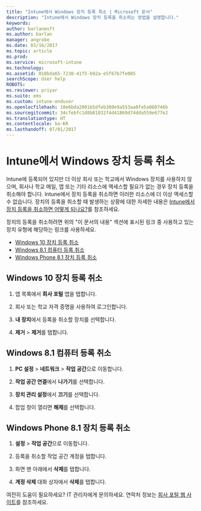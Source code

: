 ```yaml
---
title: "Intune에서 Windows 장치 등록 취소 | Microsoft 문서"
description: "Intune에서 Windows 장치 등록을 취소하는 방법을 설명합니다."
keywords: 
author: barlanmsft
ms.author: barlan
manager: angrobe
ms.date: 03/16/2017
ms.topic: article
ms.prod: 
ms.service: microsoft-intune
ms.technology: 
ms.assetid: 018bda65-7238-41f5-b92a-e5f67b7fe085
searchScope: User help
ROBOTS: 
ms.reviewer: priyar
ms.suite: ems
ms.custom: intune-enduser
ms.openlocfilehash: 10e6bda2001b5dfeb380e9a553aa0fe5a060746b
ms.sourcegitcommit: 34cfebfc1d8b81032f4d41869d74dda559e677e2
ms.translationtype: HT
ms.contentlocale: ko-KR
ms.lasthandoff: 07/01/2017
---
```

# <a name="unenroll-your-windows-device-from-intune"></a>Intune에서 Windows 장치 등록 취소

Intune에 등록되어 있지만 더 이상 회사 또는 학교에서 Windows 장치를 사용하지 않으며, 회사나 학교 메일, 앱 또는 기타 리소스에 액세스할 필요가 없는 경우 장치 등록을 취소해야 합니다. Intune에서 장치 등록을 취소하면 이러한 리소스에 더 이상 액세스할 수 없습니다. 장치의 등록을 취소할 때 발생하는 상황에 대한 자세한 내용은 [Intune에서 장치 등록을 취소하면 어떻게 되나요?](what-happens-if-you-unenroll-your-device-from-intune-windows.md)를 참조하세요.

장치의 등록을 취소하려면 위의 "이 문서의 내용" 섹션에 표시된 링크 중 사용하고 있는 장치 유형에 해당하는 링크를 사용하세요.

-   [Windows 10 장치 등록 취소](#unenroll-your-windows-10-device)
-   [Windows 8.1 컴퓨터 등록 취소](#unenroll-your-windows-81-computer)
-   [Windows Phone 8.1 장치 등록 취소](#unenroll-your-windows-phone-81-device)

## <a name="unenroll-your-windows-10-device"></a>Windows 10 장치 등록 취소

1.  앱 목록에서 **회사 포털** 앱을 탭합니다.

2.  회사 또는 학교 자격 증명을 사용하여 로그인합니다.

3.  **내 장치**에서 등록을 취소할 장치를 선택합니다.

4.  **제거** &gt; **제거**를 탭합니다.

## <a name="unenroll-your-windows-81-computer"></a>Windows 8.1 컴퓨터 등록 취소

1.  **PC 설정** &gt; **네트워크** &gt; **작업 공간**으로 이동합니다.

2.  **작업 공간 연결**에서 **나가기**를 선택합니다.

3.  **장치 관리 설정**에서 **끄기**를 선택합니다.

4.  팝업 창이 열리면 **해제**를 선택합니다.

## <a name="unenroll-your-windows-phone-81-device"></a>Windows Phone 8.1 장치 등록 취소

1.  **설정** &gt; **작업 공간**으로 이동합니다.

2.  등록을 취소할 작업 공간 계정을 탭합니다.

3.  화면 맨 아래에서 **삭제**를 탭합니다.

4.  **계정 삭제** 대화 상자에서 **삭제**를 탭합니다.

여전히 도움이 필요하세요? IT 관리자에게 문의하세요. 연락처 정보는 [회사 포털 웹 사이트](http://portal.manage.microsoft.com)를 참조하세요.
